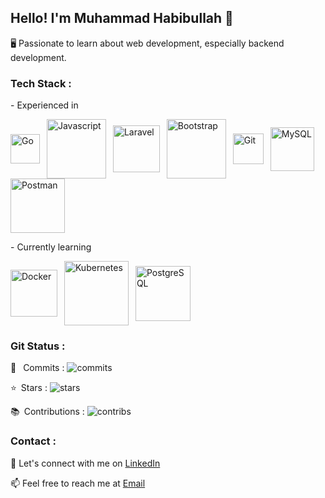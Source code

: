 ## Hello! I'm Muhammad Habibullah 👋

🖥️ Passionate to learn about web development, especially backend development.

### Tech Stack :
\- Experienced in

<a target="_blank" href="https://golang.org/"><img style="vertical-align: middle;" alt="Go" src="https://camo.githubusercontent.com/e802d161d007132467560257153f60bd5a3dee99c6d7a33296bb22869e7f9bdf/68747470733a2f2f696d672e736869656c64732e696f2f62616467652f676f2d2532333030414444382e7376673f7374796c653d666c6174266c6f676f3d676f266c6f676f436f6c6f723d7768697465" width="47"></a>&ensp;
<a target="_blank" href="https://www.javascript.com/"><img style="vertical-align: middle;" alt="Javascript" src="https://camo.githubusercontent.com/cbb8e4880d4bfab6d65ca222c95492345ecc8020a9c179729f9c35ddd789a632/68747470733a2f2f696d672e736869656c64732e696f2f62616467652f6a6176617363726970742d2532333332333333302e7376673f7374796c653d666c6174266c6f676f3d6a617661736372697074266c6f676f436f6c6f723d253233463744463145" width="95"></a>&ensp;
<a href="https://laravel.com/"><img style="vertical-align: middle;" alt="Laravel" src="https://camo.githubusercontent.com/9727a8121de21af26499a6391acefbd3d29a6edd8bd7fc63b5f7986768e19efa/68747470733a2f2f696d672e736869656c64732e696f2f62616467652f6c61726176656c2d2532334646324432302e7376673f7374796c653d666c6174266c6f676f3d6c61726176656c266c6f676f436f6c6f723d7768697465" width="75"></a>&ensp;
<a href="https://getbootstrap.com/"><img style="vertical-align: middle;" alt="Bootstrap" src="https://camo.githubusercontent.com/49240034f373b70aff8e4d220d00fd07e648561226d7e57028699c57a3283810/68747470733a2f2f696d672e736869656c64732e696f2f62616467652f626f6f7473747261702d2532333138313731372e7376673f7374796c653d666c6174266c6f676f3d626f6f747374726170266c6f676f436f6c6f723d626c756529" width="95"></a>&ensp;
<a href="https://git-scm.com/"><img style="vertical-align: middle;" alt="Git" src="https://camo.githubusercontent.com/1762ed4ce0161f115784744f90b805459d17f0068c6ae0a2e2051cc644dbb212/68747470733a2f2f696d672e736869656c64732e696f2f62616467652f6769742d2532334630353033332e7376673f7374796c653d666c6174266c6f676f3d676974266c6f676f436f6c6f723d7768697465" width="49"></a>&ensp;
<a target="_blank" href="https://www.mysql.com/"><img style="vertical-align: middle;" alt="MySQL" src="https://camo.githubusercontent.com/5af45f415d5f251fecedd661346237166a296de04a8f8b148440a1a28e6786ba/68747470733a2f2f696d672e736869656c64732e696f2f62616467652f6d7973716c2d2532333737374242342e7376673f7374796c653d666c6174266c6f676f3d6d7973716c266c6f676f436f6c6f723d7768697465" width="70"></a>&ensp;
<a target="_blank" href="https://www.postman.com/"><img style="vertical-align: middle;" alt="Postman" src="https://camo.githubusercontent.com/b152bfaf72055cdec5b9bfe86e89b49bb10ef49ec096e3b8d370698d42f5b9e7/68747470733a2f2f696d672e736869656c64732e696f2f62616467652f506f73746d616e2d4646364333373f7374796c653d666c6174266c6f676f3d706f73746d616e266c6f676f436f6c6f723d7768697465" width="87"></a>&ensp;

\- Currently learning

<a target="_blank" href="https://www.docker.com/"><img style="vertical-align: middle;" alt="Docker" src="https://camo.githubusercontent.com/08bee4768ef72a48d6036c78c789362ff66aca54648750e62207bd14a8434b75/68747470733a2f2f696d672e736869656c64732e696f2f62616467652f646f636b65722d2532333064623765642e7376673f7374796c653d666c6174266c6f676f3d646f636b6572266c6f676f436f6c6f723d7768697465" width="75"></a>&ensp;
<a target="_blank" href="https://kubernetes.io/"><img style="vertical-align: middle;" alt="Kubernetes" src="https://camo.githubusercontent.com/341c27b70e1be9d862a46ca838836ec74594b7ff4984dd0d2b4d1595facc0a46/68747470733a2f2f696d672e736869656c64732e696f2f62616467652f6b756265726e657465732d2532333332366365352e7376673f7374796c653d666c6174266c6f676f3d6b756265726e65746573266c6f676f436f6c6f723d7768697465" width="103"></a>&ensp;
<a target="_blank" href="https://www.postgresql.org"><img style="vertical-align: middle;" alt="PostgreSQL" src="https://camo.githubusercontent.com/9d005311bf65df61c42e9e5cd6e700fd3519703c569128d590cc10f203879cf4/68747470733a2f2f696d672e736869656c64732e696f2f62616467652f706f7374677265732d2532333331363139322e7376673f7374796c653d666c6174266c6f676f3d706f737467726573716c266c6f676f436f6c6f723d7768697465" width="88"></a>&ensp;

### Git Status :
:arrows_counterclockwise: &ensp;Commits : <img alt="commits" src="https://github-readme-stats-individuals.vercel.app/api/individual?username=hebobibun&show=commits&count_private=true&theme=dark">

:star:&ensp;Stars : <img alt="stars" src="https://github-readme-stats-individuals.vercel.app/api/individual?username=hebobibun&show=stars&count_private=true&theme=dark">

:books:&ensp;Contributions : <img alt="contribs" src="https://github-readme-stats-individuals.vercel.app/api/individual?username=hebobibun&show=contribs&count_private=true&theme=dark">

### Contact :

💬 Let's connect with me on <a href="https://www.linkedin.com/in/mhammadhabibullah/" target="_blank">LinkedIn<a/>

📫 Feel free to reach me at <a target="_blank" href="mailto:hebobibun@gmail.com" target="_blank">Email<a/>
